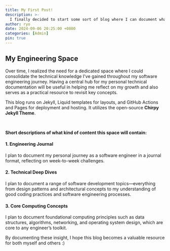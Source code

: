 ```yaml
---
title: My First Post!
description: >-
  I finally decided to start some sort of blog where I can document what I’ve learned along my software engineering journey!
author: ryo
date: 2024-09-06 20:25:00 +0800
categories: [Admin]
pin: true
---
```


## My Engineering Space

Over time, I realized the need for a dedicated space where I could consolidate the technical knowledge I've gained throughout my software engineering journey. Having a central hub for my personal technical documentation will be useful in helping me reflect on my growth and also serves as a practical resource to revisit key concepts.

This blog runs on Jekyll, Liquid templates for layouts, and GitHub Actions and Pages for deployment and hosting. It utilizes the open-source **Chirpy Jekyll Theme**.

&nbsp;

**Short descriptions of what kind of content this space will contain:**

#### 1. Engineering Journal

I plan to document my personal journey as a software engineer in a journal format, reflecting on week-to-week challenges.

#### 2. Technical Deep Dives

I plan to document a range of software development topics—everything from design patterns and architectural concepts to my understanding of good coding practices and software engineering processes.

#### 3. Core Computing Concepts

I plan to document foundational computing principles such as data structures, algorithms, networking, and operating system design, which are core to any engineer’s toolkit.

By documenting these insight, I hope this blog becomes a valuable resource for both myself and others :)
